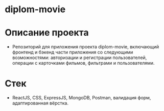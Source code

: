 # diplom-movie

# Описание проекта
* Репозиторий для приложения проекта diplom-movie, включающий фронтенд и бэкенд части приложения со следующими возможностями: авторизации и регистрации пользователей, операции с карточками фильмов, фильтрами и пользователями.

# Стек
* ReactJS, CSS, ExpressJS, MongoDB, Postman, валидация форм, адаптированная вёрстка.
